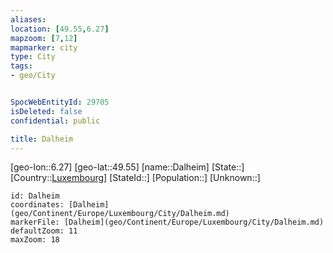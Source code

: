 ```yaml
---
aliases: 
location: [49.55,6.27]
mapzoom: [7,12] 
mapmarker: city 
type: City
tags:
- geo/City


SpocWebEntityId: 29705
isDeleted: false
confidential: public

title: Dalheim
---
```

[geo-lon::6.27]
[geo-lat::49.55]
[name::Dalheim]
[State::]
[Country::[Luxembourg](geo/Continent/Europe/Luxembourg.md)]
[StateId::]
[Population::]
[Unknown::]


```leaflet
id: Dalheim
coordinates: [Dalheim](geo/Continent/Europe/Luxembourg/City/Dalheim.md)
markerFile: [Dalheim](geo/Continent/Europe/Luxembourg/City/Dalheim.md)
defaultZoom: 11 
maxZoom: 18
```


